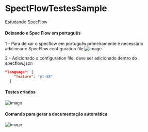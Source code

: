 # SpectFlowTestesSample
 Estudando SpecFlow


#### Deixando o Spec Flow em português

1 - Para deixar o specflow em português primeiramente é necessário adicionar o SpecFlow configuration file
![image](https://user-images.githubusercontent.com/7662248/193665410-b48ba7b8-ea09-49de-958c-304b68e785a9.png)

2 - Adicionado o configuration file, deve ser adicionado dentro do specflow.json

```SpecFlow.json
"language": {
    "feature": "pt-BR"
  }
```

#### Testes criados

![image](https://user-images.githubusercontent.com/7662248/193663903-aff7ec69-0634-4a9a-ae7f-7adddc2bcb47.png)


#### Comando para gerar a documentação automática

![image](https://user-images.githubusercontent.com/7662248/193664496-15c9710d-b7d9-40a6-babd-05f6eedee3f5.png)
